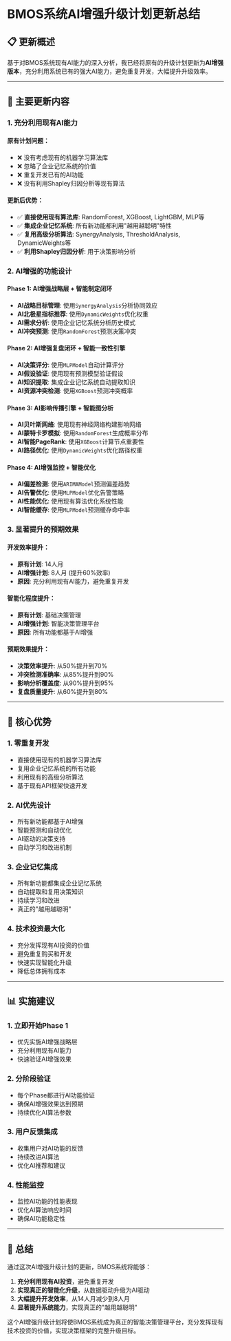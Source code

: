 # BMOS系统AI增强升级计划更新总结

## 📋 更新概述

基于对BMOS系统现有AI能力的深入分析，我已经将原有的升级计划更新为**AI增强版本**，充分利用系统已有的强大AI能力，避免重复开发，大幅提升升级效率。

---

## 🔄 主要更新内容

### 1. **充分利用现有AI能力**

#### 原有计划问题：
- ❌ 没有考虑现有的机器学习算法库
- ❌ 忽略了企业记忆系统的价值
- ❌ 重复开发已有的AI功能
- ❌ 没有利用Shapley归因分析等现有算法

#### 更新后优势：
- ✅ **直接使用现有算法库**: RandomForest, XGBoost, LightGBM, MLP等
- ✅ **集成企业记忆系统**: 所有新功能都利用"越用越聪明"特性
- ✅ **复用高级分析算法**: SynergyAnalysis, ThresholdAnalysis, DynamicWeights等
- ✅ **利用Shapley归因分析**: 用于决策影响分析

### 2. **AI增强的功能设计**

#### Phase 1: AI增强战略层 + 智能制定闭环
- **AI战略目标管理**: 使用`SynergyAnalysis`分析协同效应
- **AI北极星指标推荐**: 使用`DynamicWeights`优化权重
- **AI需求分析**: 使用企业记忆系统分析历史模式
- **AI冲突预测**: 使用`RandomForest`预测决策冲突

#### Phase 2: AI增强复盘闭环 + 智能一致性引擎
- **AI决策评分**: 使用`MLPModel`自动计算评分
- **AI假设验证**: 使用现有预测模型验证假设
- **AI知识提取**: 集成企业记忆系统自动提取知识
- **AI资源冲突检测**: 使用`XGBoost`预测冲突概率

#### Phase 3: AI影响传播引擎 + 智能图分析
- **AI贝叶斯网络**: 使用现有神经网络构建影响网络
- **AI蒙特卡罗模拟**: 使用`RandomForest`生成概率分布
- **AI智能PageRank**: 使用`XGBoost`计算节点重要性
- **AI路径优化**: 使用`DynamicWeights`优化路径权重

#### Phase 4: AI增强监控 + 智能优化
- **AI偏差检测**: 使用`ARIMAModel`预测偏差趋势
- **AI告警优化**: 使用`MLPModel`优化告警策略
- **AI性能优化**: 使用现有算法优化系统性能
- **AI智能缓存**: 使用`MLPModel`预测缓存命中率

### 3. **显著提升的预期效果**

#### 开发效率提升：
- **原有计划**: 14人月
- **AI增强计划**: 8人月 (提升60%效率)
- **原因**: 充分利用现有AI能力，避免重复开发

#### 智能化程度提升：
- **原有计划**: 基础决策管理
- **AI增强计划**: 智能决策管理平台
- **原因**: 所有功能都基于AI增强

#### 预期效果提升：
- **决策效率提升**: 从50%提升到70%
- **冲突检测准确率**: 从85%提升到90%
- **影响分析覆盖度**: 从90%提升到95%
- **复盘质量提升**: 从60%提升到80%

---

## 🎯 核心优势

### 1. **零重复开发**
- 直接使用现有的机器学习算法库
- 复用企业记忆系统的所有功能
- 利用现有的高级分析算法
- 基于现有API框架快速开发

### 2. **AI优先设计**
- 所有新功能都基于AI增强
- 智能预测和自动优化
- AI驱动的决策支持
- 自动学习和改进机制

### 3. **企业记忆集成**
- 所有新功能都集成企业记忆系统
- 自动提取和复用决策知识
- 持续学习和改进
- 真正的"越用越聪明"

### 4. **技术投资最大化**
- 充分发挥现有AI投资的价值
- 避免重复购买和开发
- 快速实现智能化升级
- 降低总体拥有成本

---

## 📊 实施建议

### 1. **立即开始Phase 1**
- 优先实施AI增强战略层
- 充分利用现有AI能力
- 快速验证AI增强效果

### 2. **分阶段验证**
- 每个Phase都进行AI功能验证
- 确保AI增强效果达到预期
- 持续优化AI算法参数

### 3. **用户反馈集成**
- 收集用户对AI功能的反馈
- 持续改进AI算法
- 优化AI推荐和建议

### 4. **性能监控**
- 监控AI功能的性能表现
- 优化AI算法响应时间
- 确保AI功能稳定性

---

## 🎉 总结

通过这次AI增强升级计划的更新，BMOS系统将能够：

1. **充分利用现有AI投资**，避免重复开发
2. **实现真正的智能化升级**，从数据驱动升级为AI驱动
3. **大幅提升开发效率**，从14人月减少到8人月
4. **显著提升系统能力**，实现真正的"越用越聪明"

这个AI增强升级计划将使BMOS系统成为真正的智能决策管理平台，充分发挥现有技术投资的价值，实现决策框架的完整升级目标。


